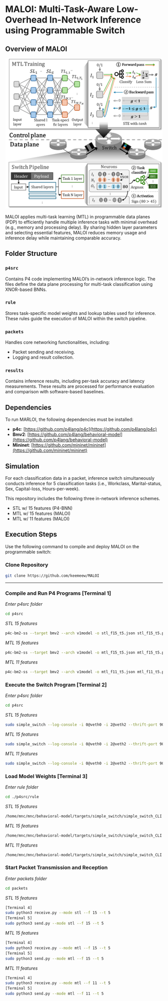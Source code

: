 # MALOI: Multi-Task-Aware Low-Overhead In-Network Inference using Programmable Switch

## Overview of MALOI

<p align="center">
<img src="MTL.png" alt="MALOI Overview" width="600">

MALOI applies multi-task learning (MTL) in programmable data planes (PDP) to efficiently handle multiple inference tasks with minimal overhead (e.g., memory and processing delay). By sharing hidden layer parameters and selecting essential features, MALOI reduces memory usage and inference delay while maintaining comparable accuracy.

## Folder Structure

### `p4src`
Contains P4 code implementing MALOI’s in-network inference logic. The files define the data plane processing for multi-task classification using XNOR-based BNNs.

### `rule`
Stores task-specific model weights and lookup tables used for inference. These rules guide the execution of MALOI within the switch pipeline.

### `packets`
Handles core networking functionalities, including:
- Packet sending and receiving.
- Logging and result collection.

### `results`
Contains inference results, including per-task accuracy and latency measurements. These results are processed for performance evaluation and comparison with software-based baselines.

## Dependencies
To run MARLOI, the following dependencies must be installed:
- **p4c**: [https://github.com/p4lang/p4c](https://github.com/p4lang/p4c)
- **Bmv2**: [https://github.com/p4lang/behavioral-model](https://github.com/p4lang/behavioral-model)
- **Mininet**: [https://github.com/mininet/mininet](https://github.com/mininet/mininet)

## Simulation 
For each classification data in a packet, inference switch simultaneously conducts inference for 5 classification tasks (i.e., Workclass, Marital-status, Sex, Capital-loss, Hours-per-week).

This repository includes the following three in-network inference schemes. 
- STL w/ 15 features (P4-BNN)
- MTL w/ 15 features (MALOI)
- MTL w/ 11 features (MALOI)

## Execution Steps
Use the following command to compile and deploy MALOI on the programmable switch:

### Clone Repository
```bash
git clone https://github.com/keemeew/MALOI
```
---
### Compile and Run P4 Programs [Terminal 1]

*Enter p4src folder*
```bash
cd p4src
```
*STL 15 features*
```bash
p4c-bm2-ss --target bmv2 --arch v1model -o stl_f15_t5.json stl_f15_t5.p4
```
*MTL 15 features*
```bash
p4c-bm2-ss --target bmv2 --arch v1model -o mtl_f15_t5.json mtl_f15_t5.p4
```
*MTL 11 features*
```bash
p4c-bm2-ss --target bmv2 --arch v1model -o mtl_f11_t5.json mtl_f11_t5.p4
```
### Execute the Switch Program [Terminal 2]

*Enter p4src folder*
```bash
cd p4src
```
*STL 15 features*
```bash
sudo simple_switch --log-console -i 0@veth0 -i 2@veth2 --thrift-port 9090 stl_f15_t5.json
```
*MTL 15 features*
```bash
sudo simple_switch --log-console -i 0@veth0 -i 2@veth2 --thrift-port 9090 mtl_f15_t5.json
```
*MTL 11 features*
```bash
sudo simple_switch --log-console -i 0@veth0 -i 2@veth2 --thrift-port 9090 mtl_f11_t5.json
```

### Load Model Weights [Terminal 3]

*Enter rule folder*
```bash
cd ./p4src/rule
```
*STL 15 features*
```bash
/home/mnc/mnc/behavioral-model/targets/simple_switch/simple_switch_CLI --thrift-port 9090 < ~/p4src/rule/stl_f15_t5.txt
```
*MTL 15 features*
```bash
/home/mnc/mnc/behavioral-model/targets/simple_switch/simple_switch_CLI --thrift-port 9090 < ~/p4src/rule/mtl_f15_t5.txt
```
*MTL 11 features*
```bash
/home/mnc/mnc/behavioral-model/targets/simple_switch/simple_switch_CLI --thrift-port 9090 < ~/p4src/rule/mtl_f11_t5.txt
```

### Start Packet Transmission and Reception

*Enter packets folder*
```bash
cd packets
```
*STL 15 features*
```bash
[Terminal 4]
sudo python3 receive.py --mode stl --f 15 --t 5
[Terminal 5]
sudo python3 send.py --mode stl --f 15 --t 5
```
*MTL 15 features*
```bash
[Terminal 4]
sudo python3 receive.py --mode mtl --f 15 --t 5
[Terminal 5]
sudo python3 send.py --mode mtl --f 15 --t 5
```
*MTL 11 features*
```bash
[Terminal 4]
sudo python3 receive.py --mode mtl --f 11 --t 5
[Terminal 5]
sudo python3 send.py --mode mtl --f 11 --t 5
```
